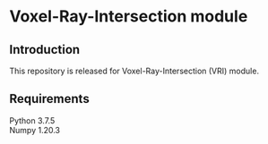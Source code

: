 # Voxel-Ray-Intersection module

## Introduction

This repository is released for Voxel-Ray-Intersection (VRI) module.

## Requirements

Python 3.7.5\
Numpy 1.20.3
